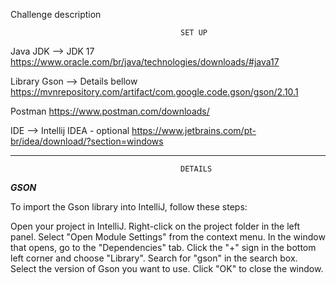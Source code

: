 Challenge description

                                          SET UP

Java JDK --> JDK 17
https://www.oracle.com/br/java/technologies/downloads/#java17

Library Gson --> Details bellow
https://mvnrepository.com/artifact/com.google.code.gson/gson/2.10.1

Postman
https://www.postman.com/downloads/

IDE --> Intellij IDEA - optional
https://www.jetbrains.com/pt-br/idea/download/?section=windows

***********************************************************************
                                          DETAILS

*****************GSON*****************

To import the Gson library into IntelliJ, follow these steps:

Open your project in IntelliJ.
Right-click on the project folder in the left panel.
Select "Open Module Settings" from the context menu.
In the window that opens, go to the "Dependencies" tab.
Click the "+" sign in the bottom left corner and choose "Library".
Search for "gson" in the search box.
Select the version of Gson you want to use.
Click "OK" to close the window.
